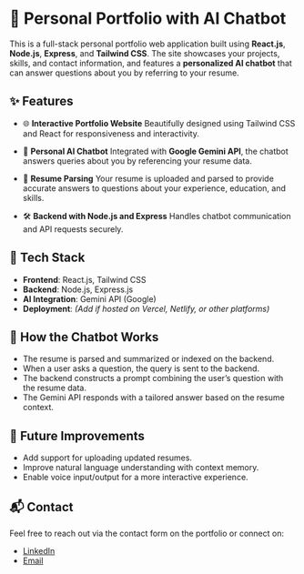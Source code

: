 # 💼 Personal Portfolio with AI Chatbot

This is a full-stack personal portfolio web application built using **React.js**, **Node.js**, **Express**, and **Tailwind CSS**. The site showcases your projects, skills, and contact information, and features a **personalized AI chatbot** that can answer questions about you by referring to your resume.

## ✨ Features

* 🌐 **Interactive Portfolio Website**
  Beautifully designed using Tailwind CSS and React for responsiveness and interactivity.

* 🤖 **Personal AI Chatbot**
  Integrated with **Google Gemini API**, the chatbot answers queries about you by referencing your resume data.

* 📄 **Resume Parsing**
  Your resume is uploaded and parsed to provide accurate answers to questions about your experience, education, and skills.

* 🛠️ **Backend with Node.js and Express**
  Handles chatbot communication and API requests securely.

## 📂 Tech Stack

* **Frontend**: React.js, Tailwind CSS
* **Backend**: Node.js, Express.js
* **AI Integration**: Gemini API (Google)
* **Deployment**: *(Add if hosted on Vercel, Netlify, or other platforms)*

## 💬 How the Chatbot Works

* The resume is parsed and summarized or indexed on the backend.
* When a user asks a question, the query is sent to the backend.
* The backend constructs a prompt combining the user’s question with the resume data.
* The Gemini API responds with a tailored answer based on the resume context.


## 🧠 Future Improvements

* Add support for uploading updated resumes.
* Improve natural language understanding with context memory.
* Enable voice input/output for a more interactive experience.

## 📬 Contact

Feel free to reach out via the contact form on the portfolio or connect on:

* [LinkedIn](https://linkedin.com/in/mayanks0ni)
* [Email](mailto:mayanks86027@gmail.com)
